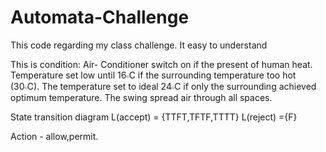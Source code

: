 # Automata-Challenge
This code regarding my class challenge. It easy to understand

This is condition:
 Air- Conditioner switch on if the present of human heat.
 Temperature set low until 16𝇈C if the surrounding temperature too hot (30𝇈C).
 The temperature set to ideal 24𝇈C if only the surrounding achieved optimum temperature.
 The swing spread air through all spaces.

State transition diagram
L(accept) = {TTFT,TFTF,TTTT}
L(reject) ={F}

Action - allow,permit.
